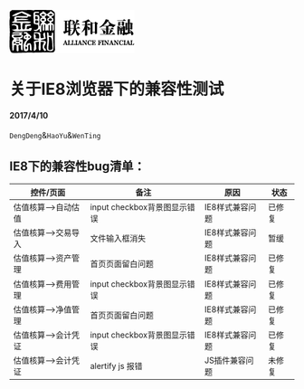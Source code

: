 [![N|Solid](img/safs_logo.png)](https://www.cn-abs.com/Market/MarketSummary.aspx)

# 关于IE8浏览器下的兼容性测试

#### 2017/4/10

`DengDeng`&`HaoYu`&`WenTing`

## IE8下的兼容性bug清单：

| 控件/页面 | 备注 | 原因 | 状态 |
| ------- | ----- | ----- | ---- |
| 估值核算-->自动估值| input checkbox背景图显示错误  | IE8样式兼容问题 | 已修复 |
| 估值核算-->交易导入| 文件输入框消失  | IE8样式兼容问题 | 暂缓 |
| 估值核算-->资产管理| 首页页面留白问题  | IE8样式兼容问题 | 已修复 |
| 估值核算-->费用管理| input checkbox背景图显示错误 | IE8样式兼容问题 | 已修复 |
| 估值核算-->净值管理| 首页页面留白问题 | IE8样式兼容问题 | 已修复 |
| 估值核算-->会计凭证| input checkbox背景图显示错误 | IE8样式兼容问题 | 已修复 |
| 估值核算-->会计凭证| alertify js 报错 | JS插件兼容问题 | 未修复 |


